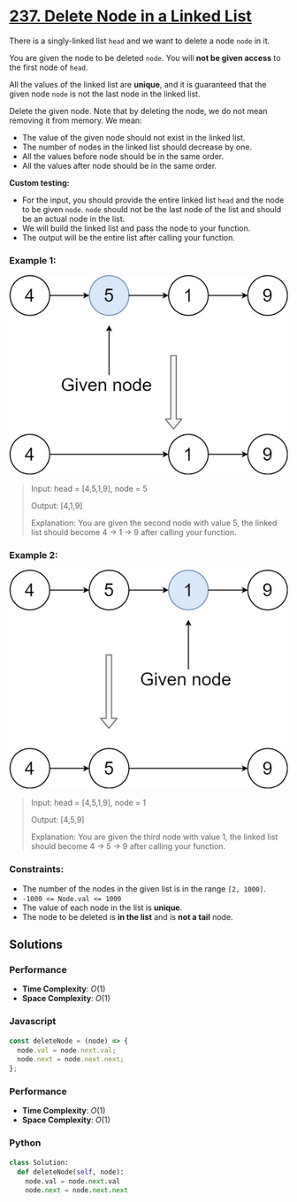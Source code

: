 # [237. Delete Node in a Linked List](https://leetcode.com/problems/delete-node-in-a-linked-list/description/)

There is a singly-linked list `head` and we want to delete a node `node` in it.

You are given the node to be deleted `node`. You will **not be given access** to the first node of `head`.

All the values of the linked list are **unique**, and it is guaranteed that the given node `node` is not the last node in the linked list.

Delete the given node. Note that by deleting the node, we do not mean removing it from memory. We mean:

- The value of the given node should not exist in the linked list.
- The number of nodes in the linked list should decrease by one.
- All the values before node should be in the same order.
- All the values after node should be in the same order.

**Custom testing:**
- For the input, you should provide the entire linked list `head` and the node to be given `node`. `node` should not be the last node of the list and should be an actual node in the list.
- We will build the linked list and pass the node to your function.
- The output will be the entire list after calling your function.


### Example 1:
![](./images/node1.jpg)
> Input: head = [4,5,1,9], node = 5
>
> Output: [4,1,9]
>
> Explanation: You are given the second node with value 5, the linked list should become 4 -> 1 -> 9 after calling your function.


### Example 2:
![](./images/node2.jpg)
> Input: head = [4,5,1,9], node = 1
>
> Output: [4,5,9]
>
> Explanation: You are given the third node with value 1, the linked list should become 4 -> 5 -> 9 after calling your function.
 

### Constraints:
- The number of the nodes in the given list is in the range `[2, 1000]`.
- `-1000 <= Node.val <= 1000`
- The value of each node in the list is **unique**.
- The node to be deleted is **in the list** and is **not a tail** node.


## Solutions

### Performance

- **Time Complexity**: $O(1)$
- **Space Complexity**: $O(1)$

### Javascript
```javascript
const deleteNode = (node) => {
  node.val = node.next.val;
  node.next = node.next.next;
};
```

### Performance

- **Time Complexity**: $O(1)$
- **Space Complexity**: $O(1)$

### Python
```python
class Solution:
  def deleteNode(self, node):
    node.val = node.next.val
    node.next = node.next.next
```